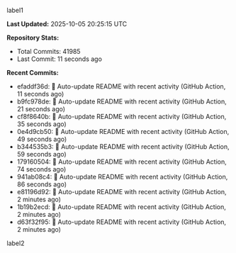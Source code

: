 
label1 
<!-- ACTIVITY_START -->
**Last Updated:** 2025-10-05 20:25:15 UTC

**Repository Stats:**
- Total Commits: 41985
- Last Commit: 11 seconds ago

**Recent Commits:**
- efaddf36d: 🤖 Auto-update README with recent activity (GitHub Action, 11 seconds ago)
- b9fc978de: 🤖 Auto-update README with recent activity (GitHub Action, 21 seconds ago)
- cf8f8640b: 🤖 Auto-update README with recent activity (GitHub Action, 35 seconds ago)
- 0e4d9cb50: 🤖 Auto-update README with recent activity (GitHub Action, 49 seconds ago)
- b344535b3: 🤖 Auto-update README with recent activity (GitHub Action, 59 seconds ago)
- 179160504: 🤖 Auto-update README with recent activity (GitHub Action, 74 seconds ago)
- 941ab08c4: 🤖 Auto-update README with recent activity (GitHub Action, 86 seconds ago)
- e81196d92: 🤖 Auto-update README with recent activity (GitHub Action, 2 minutes ago)
- 1b19b2ecd: 🤖 Auto-update README with recent activity (GitHub Action, 2 minutes ago)
- d63f32f95: 🤖 Auto-update README with recent activity (GitHub Action, 2 minutes ago)
<!-- ACTIVITY_END -->

label2
